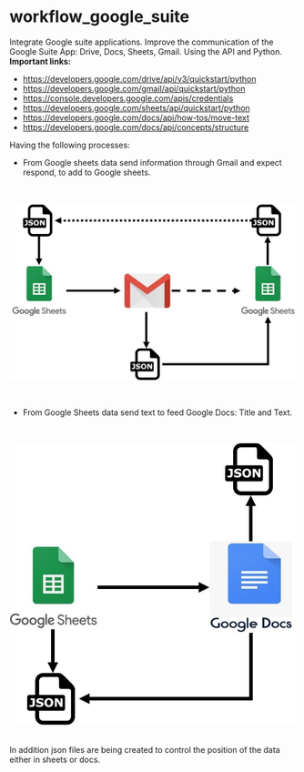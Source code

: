 # workflow_google_suite
Integrate Google suite applications. Improve the communication of the Google Suite App: Drive, Docs, Sheets, Gmail. Using the API and Python. 
**Important links:**
* https://developers.google.com/drive/api/v3/quickstart/python
* https://developers.google.com/gmail/api/quickstart/python
* https://console.developers.google.com/apis/credentials
* https://developers.google.com/sheets/api/quickstart/python
* https://developers.google.com/docs/api/how-tos/move-text
* https://developers.google.com/docs/api/concepts/structure

Having the following processes:
* From Google sheets data send information through Gmail and expect respond, to add to Google sheets. 
<br/>
<p align="center">
<img src="workflow/Diapositiva1.JPG" alt="sheets-gmail">
</p><br/>


* From Google Sheets data send text to feed Google Docs: Title and Text.

<br/>
<p align="center">
<img src="workflow/Diapositiva2.JPG" alt="sheets-doc">
</p><br/>
In addition json files are being created to control the position of the data either in sheets or docs.
